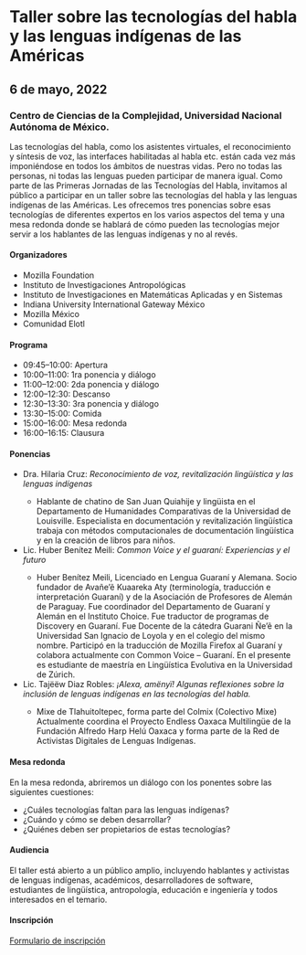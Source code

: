 <h1>Taller sobre las tecnologías del habla y las lenguas indígenas de las Américas</h1>
<h2>6 de mayo, 2022</h2>
<h3>Centro de Ciencias de la Complejidad,
Universidad Nacional Autónoma de México.</h3>
<p>
Las tecnologías del habla, como los asistentes virtuales, el reconocimiento y síntesis de voz, las interfaces habilitadas al habla etc. están cada vez más imponiéndose en todos los ámbitos de nuestras vidas.  Pero no todas las personas, ni todas las lenguas pueden participar de manera igual. Como parte de las Primeras Jornadas de las Tecnologías del Habla, invitamos al público a participar en un taller sobre las tecnologías del habla y las lenguas indígenas de las Américas. Les ofrecemos tres ponencias sobre esas tecnologías de diferentes expertos en los varios aspectos del tema y una mesa redonda donde se hablará de cómo pueden las tecnologías mejor servir a los hablantes de las lenguas indígenas y no al revés.
</p>

<h4>Organizadores</h4>
<ul>
<li>Mozilla Foundation</li>
<li>Instituto de Investigaciones Antropológicas</li>
<li>Instituto de Investigaciones en Matemáticas Aplicadas y en Sistemas</li>
<li>Indiana University International Gateway México</li>
<li>Mozilla México</li>
<li>Comunidad Elotl</li>
</ul>


<h4>Programa </h4>
<ul>
<li>09:45–10:00: Apertura</li>
<li>10:00–11:00: 1ra ponencia y diálogo</li>
<li>11:00–12:00: 2da ponencia y diálogo</li>
<li>12:00–12:30: Descanso</li>
<li>12:30–13:30: 3ra ponencia y diálogo</li>
<li>13:30–15:00: Comida</li>
<li>15:00–16:00: Mesa redonda</li>
<li>16:00–16:15: Clausura</li>
</ul>

<h4>Ponencias</h4>
<ul>
<li>Dra. Hilaria Cruz: <i>Reconocimiento de voz, revitalización lingüística y las lenguas indígenas</i></li>
<ul>
<li>Hablante de chatino de San Juan Quiahije y lingüista en el Departamento de Humanidades Comparativas de la Universidad de Louisville. Especialista en documentación y revitalización lingüística trabaja con métodos computacionales de documentación lingüística y en la creación de libros para niños.</li>
</ul>
<li>Lic. Huber Benítez Meili: <i>Common Voice y el guaraní: Experiencias y el futuro</i></li>
<ul>
<li>Huber Benítez Meili, Licenciado en Lengua Guaraní y Alemana. Socio fundador de Avañe’ẽ Kuaareka Aty (terminología, traducción e interpretación Guaraní) y de la Asociación de Profesores de Alemán de Paraguay. Fue coordinador del Departamento de Guaraní y Alemán en el Instituto Choice. Fue traductor de programas de Discovery en Guaraní. Fue Docente de la cátedra Guarani Ñe’ẽ en la Universidad San Ignacio de Loyola y en el colegio del mismo nombre. Participó en la traducción de Mozilla Firefox al Guaraní y colabora actualmente con Common Voice – Guaraní. En el presente es estudiante de maestría en Lingüística Evolutiva en la Universidad de Zúrich.</li>
</ul>
<li>Lic. Tajëëw Diaz Robles:  <i>¡Alexa, amënyï! Algunas reflexiones sobre la inclusión de lenguas indígenas en las tecnologías del habla.</i></li>
<ul>
<li>Mixe de Tlahuitoltepec, forma parte del Colmix (Colectivo Mixe) Actualmente coordina el Proyecto Endless Oaxaca Multilingüe de la Fundación Alfredo Harp Helú Oaxaca y forma parte de la Red de Activistas Digitales de Lenguas Indígenas.</li>
</ul>
</ul>

<h4>Mesa redonda</h4>
<p>
En la mesa redonda, abriremos un diálogo con los ponentes sobre las siguientes cuestiones:
</p>
<ul>
<li>¿Cuáles tecnologías faltan para las lenguas indígenas?</li>
<li>¿Cuándo y cómo se deben desarrollar?</li>
<li>¿Quiénes deben ser propietarios de estas tecnologías?</li>
</ul>

<h4>Audiencia</h4>
<p>
El taller está abierto a un público amplio, incluyendo hablantes y activistas de lenguas indígenas, académicos, desarrolladores de software, estudiantes de lingüística, antropología, educación e ingeniería y todos interesados en el temario.
</p>
<h4>Inscripción</h4>
<p>
<a href="https://forms.gle/bRBuNGGb65xwXqBR7">Formulario de inscripción</a>
</p>
